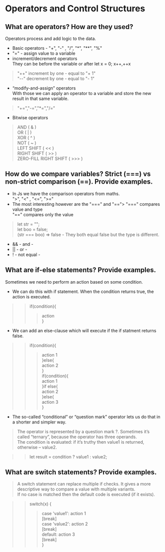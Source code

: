 # Operators and Control Structures

## What are operators? How are they used?

Operators process and add logic to the data.

* Basic operators - "+", "-" , "/", "*", "**", "%"
* "=" - assign value to a variable
* increment/decrement operators <br>
They can be before the variable or after let x = 0; x++,++x<br>
>"++" increment by one - equal to "+ 1"<br>
>"--" decrement by one - equal to "- 1"<br>

* “modify-and-assign” operators<br>
With those we can apply an operator to a variable and store the new result in that same variable.
>"+=","-=","*=","/=" <br>
* Bitwise operators
>AND ( & )<br>
>OR ( | )<br>
>XOR ( ^ )<br>
>NOT ( ~ )<br>
>LEFT SHIFT ( << )<br>
>RIGHT SHIFT ( >> )<br>
>ZERO-FILL RIGHT SHIFT ( >>> )<br>

## How do we compare variables? Strict (===) vs non-strict comparison (==). Provide examples.
* In Js we have the comparison operators from maths.<br>
">", "<" , "<=", ">="
* The most interesting however are the "===" and "==">
"===" compares value and type <br>
"==" compares only the value<br>
>let str = "";<br>
>let boo = false;<br>
>(str === boo) => false - They both equal false but the type is different.<br>
* && - and - 
* || - or - 
* ! - not equal - 
  
## What are if-else statements? Provide examples.

Sometimes we need to perform an action based on some condition. 
* We can do this with if statement. When the condition returns true, the action is executed.<br>
>>if(condition){<br>
>>>action<br>
>>}<br>
* We can add an else-clause which will execute if the if statment returns false.<br>
>>if(condition){<br>
>>>action 1<br>
>>}else{<br>
>>>action 2<br>
>>}<br>
>>if(condition){<br>
>>>action 1<br>
>>}if else{<br>
>>>action 2<br>
>>}else{<br>
>>>action 3<br>
>>}

* The so-called “conditional” or “question mark” operator lets us do that in a shorter and simpler way.<br>

>The operator is represented by a question mark ?. Sometimes it’s called “ternary”, because the operator has three operands.<br>
>The condition is evaluated: if it’s truthy then value1 is returned, otherwise – value2.<br>

>>let result = condition ? value1 : value2;<br>


## What are switch statements? Provide examples.

>A switch statement can replace multiple if checks. It gives a more descriptive way to compare a value with multiple variants.<br>
>If no case is matched then the default code is executed (if it exists).<br>

>>switch(x) {<br>
>>>case 'value1': action 1<br>
>>[break]<br>
>>>case 'value2': action 2<br>
>>[break]<br>
>>>default: action 3<br>
>>[break]<br>
>>}<br>
